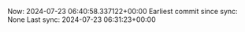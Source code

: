 Now: 2024-07-23 06:40:58.337122+00:00 Earliest commit since sync: None Last sync: 2024-07-23 06:31:23+00:00
